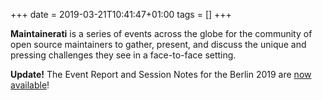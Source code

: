 +++
date = 2019-03-21T10:41:47+01:00
tags = []
+++

**Maintainerati** is a series of events across the globe for the community of open source maintainers to gather, present, and discuss the unique and pressing challenges they see in a face-to-face setting.

**Update!** The Event Report and Session Notes for the Berlin 2019 are [now available](/blog/berlin-2019-event-report/)!